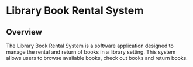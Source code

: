 # Library Book Rental System

##  Overview

The Library Book Rental System is a software application designed
to manage the rental and return of books in a library setting.
This system allows users to browse available books, check out books and return books.